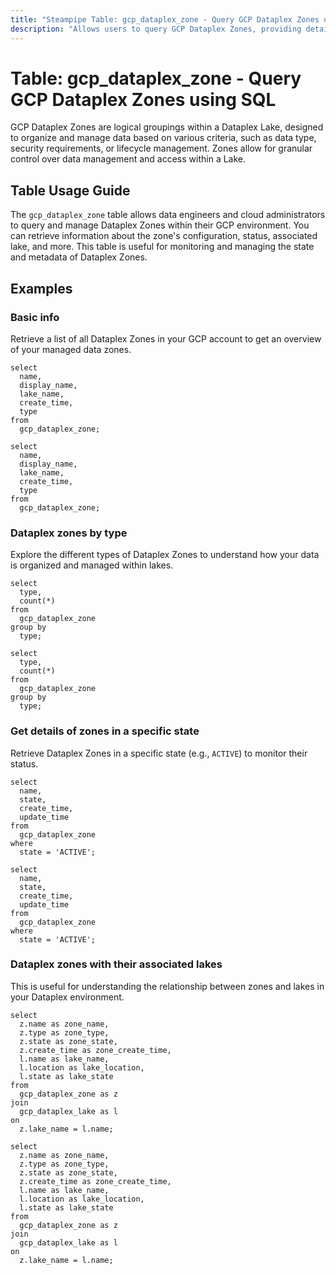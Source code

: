 ```yaml
---
title: "Steampipe Table: gcp_dataplex_zone - Query GCP Dataplex Zones using SQL"
description: "Allows users to query GCP Dataplex Zones, providing detailed information about each zone's configuration, status, and associated lake."
---
```


# Table: gcp_dataplex_zone - Query GCP Dataplex Zones using SQL

GCP Dataplex Zones are logical groupings within a Dataplex Lake, designed to organize and manage data based on various criteria, such as data type, security requirements, or lifecycle management. Zones allow for granular control over data management and access within a Lake.

## Table Usage Guide

The `gcp_dataplex_zone` table allows data engineers and cloud administrators to query and manage Dataplex Zones within their GCP environment. You can retrieve information about the zone's configuration, status, associated lake, and more. This table is useful for monitoring and managing the state and metadata of Dataplex Zones.

## Examples

### Basic info
Retrieve a list of all Dataplex Zones in your GCP account to get an overview of your managed data zones.

```sql+postgres
select
  name,
  display_name,
  lake_name,
  create_time,
  type
from
  gcp_dataplex_zone;
```

```sql+sqlite
select
  name,
  display_name,
  lake_name,
  create_time,
  type
from
  gcp_dataplex_zone;
```

### Dataplex zones by type
Explore the different types of Dataplex Zones to understand how your data is organized and managed within lakes.

```sql+postgres
select
  type,
  count(*)
from
  gcp_dataplex_zone
group by
  type;
```

```sql+sqlite
select
  type,
  count(*)
from
  gcp_dataplex_zone
group by
  type;
```

### Get details of zones in a specific state
Retrieve Dataplex Zones in a specific state (e.g., `ACTIVE`) to monitor their status.

```sql+postgres
select
  name,
  state,
  create_time,
  update_time
from
  gcp_dataplex_zone
where
  state = 'ACTIVE';
```

```sql+sqlite
select
  name,
  state,
  create_time,
  update_time
from
  gcp_dataplex_zone
where
  state = 'ACTIVE';
```

### Dataplex zones with their associated lakes
This is useful for understanding the relationship between zones and lakes in your Dataplex environment.

```sql+postgres
select
  z.name as zone_name,
  z.type as zone_type,
  z.state as zone_state,
  z.create_time as zone_create_time,
  l.name as lake_name,
  l.location as lake_location,
  l.state as lake_state
from
  gcp_dataplex_zone as z
join
  gcp_dataplex_lake as l
on
  z.lake_name = l.name;
```

```sql+sqlite
select
  z.name as zone_name,
  z.type as zone_type,
  z.state as zone_state,
  z.create_time as zone_create_time,
  l.name as lake_name,
  l.location as lake_location,
  l.state as lake_state
from
  gcp_dataplex_zone as z
join
  gcp_dataplex_lake as l
on
  z.lake_name = l.name;
```
